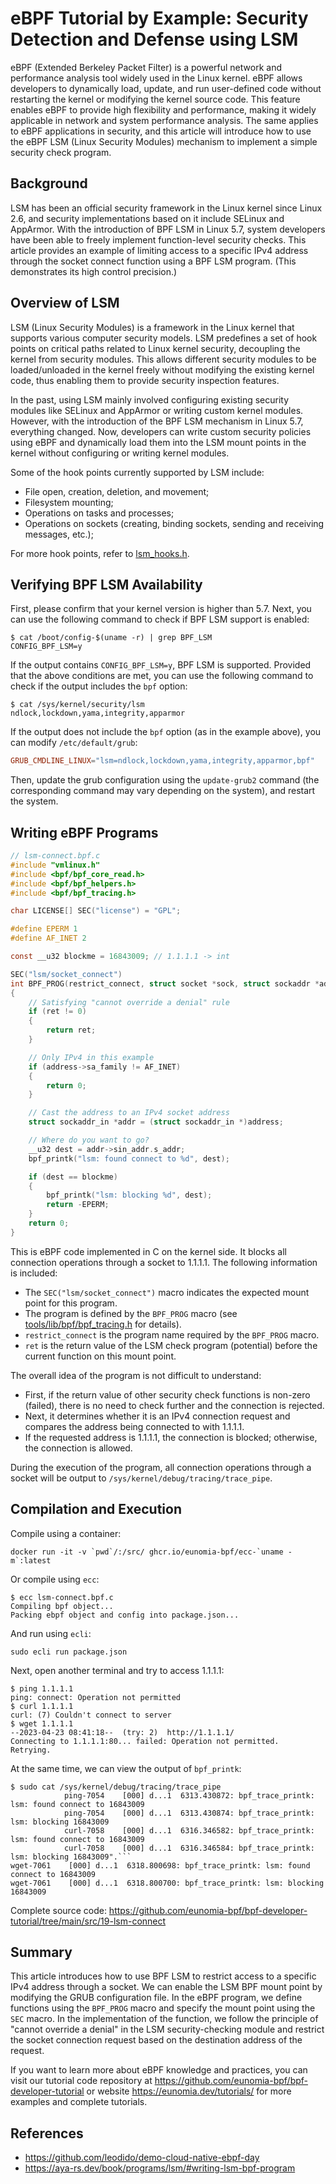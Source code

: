 # eBPF Tutorial by Example: Security Detection and Defense using LSM

eBPF (Extended Berkeley Packet Filter) is a powerful network and performance analysis tool widely used in the Linux kernel. eBPF allows developers to dynamically load, update, and run user-defined code without restarting the kernel or modifying the kernel source code. This feature enables eBPF to provide high flexibility and performance, making it widely applicable in network and system performance analysis. The same applies to eBPF applications in security, and this article will introduce how to use the eBPF LSM (Linux Security Modules) mechanism to implement a simple security check program.

## Background

LSM has been an official security framework in the Linux kernel since Linux 2.6, and security implementations based on it include SELinux and AppArmor. With the introduction of BPF LSM in Linux 5.7, system developers have been able to freely implement function-level security checks. This article provides an example of limiting access to a specific IPv4 address through the socket connect function using a BPF LSM program. (This demonstrates its high control precision.)

## Overview of LSM

LSM (Linux Security Modules) is a framework in the Linux kernel that supports various computer security models. LSM predefines a set of hook points on critical paths related to Linux kernel security, decoupling the kernel from security modules. This allows different security modules to be loaded/unloaded in the kernel freely without modifying the existing kernel code, thus enabling them to provide security inspection features.

In the past, using LSM mainly involved configuring existing security modules like SELinux and AppArmor or writing custom kernel modules. However, with the introduction of the BPF LSM mechanism in Linux 5.7, everything changed. Now, developers can write custom security policies using eBPF and dynamically load them into the LSM mount points in the kernel without configuring or writing kernel modules.

Some of the hook points currently supported by LSM include:

+ File open, creation, deletion, and movement;
+ Filesystem mounting;
+ Operations on tasks and processes;
+ Operations on sockets (creating, binding sockets, sending and receiving messages, etc.);

For more hook points, refer to [lsm_hooks.h](https://github.com/torvalds/linux/blob/master/include/linux/lsm_hooks.h).

## Verifying BPF LSM Availability

First, please confirm that your kernel version is higher than 5.7. Next, you can use the following command to check if BPF LSM support is enabled:

```console
$ cat /boot/config-$(uname -r) | grep BPF_LSM
CONFIG_BPF_LSM=y
```

If the output contains `CONFIG_BPF_LSM=y`, BPF LSM is supported. Provided that the above conditions are met, you can use the following command to check if the output includes the `bpf` option:

```console
$ cat /sys/kernel/security/lsm
ndlock,lockdown,yama,integrity,apparmor
```

If the output does not include the `bpf` option (as in the example above), you can modify `/etc/default/grub`:

```conf
GRUB_CMDLINE_LINUX="lsm=ndlock,lockdown,yama,integrity,apparmor,bpf"
```

Then, update the grub configuration using the `update-grub2` command (the corresponding command may vary depending on the system), and restart the system.

## Writing eBPF Programs

```C
// lsm-connect.bpf.c
#include "vmlinux.h"
#include <bpf/bpf_core_read.h>
#include <bpf/bpf_helpers.h>
#include <bpf/bpf_tracing.h>

char LICENSE[] SEC("license") = "GPL";

#define EPERM 1
#define AF_INET 2

const __u32 blockme = 16843009; // 1.1.1.1 -> int

SEC("lsm/socket_connect")
int BPF_PROG(restrict_connect, struct socket *sock, struct sockaddr *address, int addrlen, int ret)
{
    // Satisfying "cannot override a denial" rule
    if (ret != 0)
    {
        return ret;
    }

    // Only IPv4 in this example
    if (address->sa_family != AF_INET)
    {
        return 0;
    }

    // Cast the address to an IPv4 socket address
    struct sockaddr_in *addr = (struct sockaddr_in *)address;

    // Where do you want to go?
    __u32 dest = addr->sin_addr.s_addr;
    bpf_printk("lsm: found connect to %d", dest);

    if (dest == blockme)
    {
        bpf_printk("lsm: blocking %d", dest);
        return -EPERM;
    }
    return 0;
}
```

This is eBPF code implemented in C on the kernel side. It blocks all connection operations through a socket to 1.1.1.1. The following information is included:

+ The `SEC("lsm/socket_connect")` macro indicates the expected mount point for this program.
+ The program is defined by the `BPF_PROG` macro (see [tools/lib/bpf/bpf_tracing.h](https://git.kernel.org/pub/scm/linux/kernel/git/stable/linux.git/tree/tools/lib/bpf/bpf_tracing.h) for details).
+ `restrict_connect` is the program name required by the `BPF_PROG` macro.
+ `ret` is the return value of the LSM check program (potential) before the current function on this mount point.

The overall idea of the program is not difficult to understand:

+ First, if the return value of other security check functions is non-zero (failed), there is no need to check further and the connection is rejected.
+ Next, it determines whether it is an IPv4 connection request and compares the address being connected to with 1.1.1.1.
+ If the requested address is 1.1.1.1, the connection is blocked; otherwise, the connection is allowed.

During the execution of the program, all connection operations through a socket will be output to `/sys/kernel/debug/tracing/trace_pipe`.

## Compilation and Execution

Compile using a container:

```console
docker run -it -v `pwd`/:/src/ ghcr.io/eunomia-bpf/ecc-`uname -m`:latest
```

Or compile using `ecc`:

```console
$ ecc lsm-connect.bpf.c
Compiling bpf object...
Packing ebpf object and config into package.json...
```

And run using `ecli`:

```shell
sudo ecli run package.json
```

Next, open another terminal and try to access 1.1.1.1:

```console
$ ping 1.1.1.1
ping: connect: Operation not permitted
$ curl 1.1.1.1
curl: (7) Couldn't connect to server
$ wget 1.1.1.1
--2023-04-23 08:41:18--  (try: 2)  http://1.1.1.1/
Connecting to 1.1.1.1:80... failed: Operation not permitted.
Retrying.
```

At the same time, we can view the output of `bpf_printk`:

```console
$ sudo cat /sys/kernel/debug/tracing/trace_pipe
            ping-7054    [000] d...1  6313.430872: bpf_trace_printk: lsm: found connect to 16843009
            ping-7054    [000] d...1  6313.430874: bpf_trace_printk: lsm: blocking 16843009
            curl-7058    [000] d...1  6316.346582: bpf_trace_printk: lsm: found connect to 16843009
            curl-7058    [000] d...1  6316.346584: bpf_trace_printk: lsm: blocking 16843009".```
wget-7061    [000] d...1  6318.800698: bpf_trace_printk: lsm: found connect to 16843009
wget-7061    [000] d...1  6318.800700: bpf_trace_printk: lsm: blocking 16843009
```

Complete source code: <https://github.com/eunomia-bpf/bpf-developer-tutorial/tree/main/src/19-lsm-connect>

## Summary

This article introduces how to use BPF LSM to restrict access to a specific IPv4 address through a socket. We can enable the LSM BPF mount point by modifying the GRUB configuration file. In the eBPF program, we define functions using the `BPF_PROG` macro and specify the mount point using the `SEC` macro. In the implementation of the function, we follow the principle of "cannot override a denial" in the LSM security-checking module and restrict the socket connection request based on the destination address of the request.

If you want to learn more about eBPF knowledge and practices, you can visit our tutorial code repository at <https://github.com/eunomia-bpf/bpf-developer-tutorial> or website <https://eunomia.dev/tutorials/> for more examples and complete tutorials.

## References

+ <https://github.com/leodido/demo-cloud-native-ebpf-day>
+ <https://aya-rs.dev/book/programs/lsm/#writing-lsm-bpf-program>